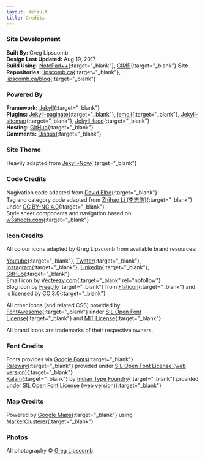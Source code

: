 ```yaml
---
layout: default
title: Credits
---
```


### Site Development   
  
**Built By:** 			    Greg Lipscomb  
**Design Last Updated:** 	Aug 19, 2017  
**Build Using:**		    [NotePad++](https://notepad-plus-plus.org/){:target="_blank"}, [GIMP](https://www.gimp.org/){:target="_blank"}
**Site Repositories:**		[lipscomb.ca](https://github.com/gpmaxx/gpmaxx.github.io){:target="_blank"}, [lipscomb.ca/blog](https://github.com/gpmaxx/blog){:target="_blank"}

### Powered By  
  
**Framework:** 	[Jekyll](https://jekyllrb.com/){:target="_blank"}        
**Plugins:**	[Jekyll-paginate](https://rubygems.org/gems/jekyll-paginate){:target="_blank"},
                [jemoji](https://rubygems.org/gems/jemoji){:target="_blank"},
				[Jekyll-sitemap](https://rubygems.org/gems/jekyll-sitemap){:target="_blank"},
				[Jekyll-feed](https://rubygems.org/gems/jekyll-feed){:target="_blank"}     
**Hosting:**	[GitHub](https://github.com/){:target="_blank"}     
**Comments:**	[Disqus](https://disqus.com/){:target="_blank"}   

### Site Theme

Heavily adapted from [Jekyll-Now](https://github.com/barryclark/jekyll-now){:target="_blank"}  

### Code Credits  
  
Nagivation code adapted from [David Elbe](http://david.elbe.me/jekyll/2015/06/20/how-to-link-to-next-and-previous-post-with-jekyll.html){:target="_blank"}     
Tag and category code adapted from [Zhihao Li (李志浩)](https://codinfox.github.io/dev/2015/03/06/use-tags-and-categories-in-your-jekyll-based-github-pages/){:target="_blank"}  under [CC BY-NC 4.0](https://creativecommons.org/licenses/by-nc/4.0/){:target="_blank"}   
Style sheet components and navigation based on [w3shools.com](https://www.w3schools.com/w3css/w3css_downloads.asp){:target="_blank"} 

### Icon Credits   

All colour icons adapted by Greg Lipscomb from available brand resources:    

[Youtube](https://www.youtube.com/yt/about/brand-resources/){:target="_blank"},
[Twitter](https://brand.twitter.com/en.html){:target="_blank"},
[Instagram](https://itunes.apple.com/us/app/instagram/id389801252?mt=8){:target="_blank"},
[LinkedIn](https://brand.linkedin.com/downloads){:target="_blank"},
[GitHub](https://github.com/logos){:target="_blank"}  
Email icon by [Vecteezy.com](https://www.Vecteezy.com/){:target="_blank" rel="nofollow"}  
Blog icon by [Freepik](http://www.freepik.com){:target="_blank"} from [Flaticon](www.flaticon.com){:target="_blank"} and is licensed by [CC 3.0](http://creativecommons.org/licenses/by/3.0/){:target="_blank"}  

All other icons (and related CSS) provided by [FontAwesome](http://fontawesome.io){:target="_blank"}  under [SIL Open Font License](http://scripts.sil.org/cms/scripts/page.php?site_id=nrsi&id=OFL){:target="_blank"}  and [MIT License](https://opensource.org/licenses/mit-license.html){:target="_blank"}  

All brand icons are trademarks of their respective owners. 

### Font Credits 

Fonts provides via [Google Fonts](https://fonts.google.com){:target="_blank"}    
[Raleway](https://fonts.google.com/specimen/Raleway){:target="_blank"}   provided under [SIL Open Font License (web version)](http://scripts.sil.org/cms/scripts/page.php?site_id=nrsi&id=OFL_web){:target="_blank"}    
[Kalam](https://fonts.google.com/specimen/Kalam){:target="_blank"}   by [Indian Type Foundry](https://www.indiantypefoundry.com/){:target="_blank"}   provided under [SIL Open Font License (web version)](http://scripts.sil.org/cms/scripts/page.php?site_id=nrsi&id=OFL_web){:target="_blank"}  

### Map Credits

Powered by [Google Maps](https://www.google.com/maps){:target="_blank"} using [MarkerClusterer](https://github.com/googlemaps/v3-utility-library/tree/master/markerclusterer){:target="_blank"}

### Photos

All photography © [Greg Lipscomb](mailto:g_lipscomb@hotmail.com)